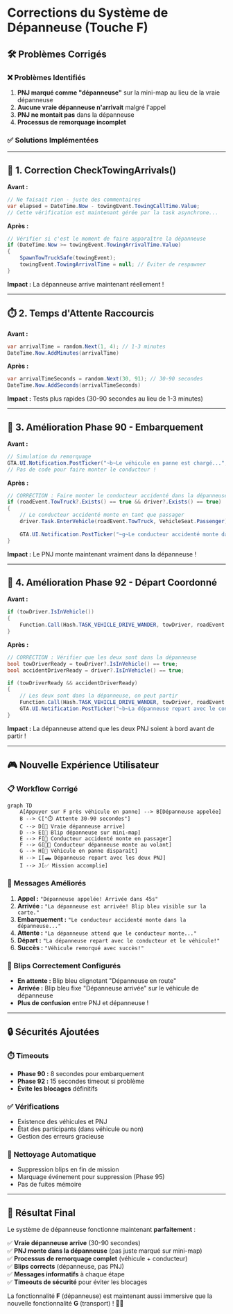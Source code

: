 # Corrections du Système de Dépanneuse (Touche F)

## 🛠️ **Problèmes Corrigés**

### ❌ **Problèmes Identifiés**
1. **PNJ marqué comme "dépanneuse"** sur la mini-map au lieu de la vraie dépanneuse
2. **Aucune vraie dépanneuse n'arrivait** malgré l'appel
3. **PNJ ne montait pas** dans la dépanneuse
4. **Processus de remorquage incomplet**

### ✅ **Solutions Implémentées**

---

## 🔧 **1. Correction CheckTowingArrivals()**

**Avant :**
```csharp
// Ne faisait rien - juste des commentaires
var elapsed = DateTime.Now - towingEvent.TowingCallTime.Value;
// Cette vérification est maintenant gérée par la task asynchrone...
```

**Après :**
```csharp
// Vérifier si c'est le moment de faire apparaître la dépanneuse
if (DateTime.Now >= towingEvent.TowingArrivalTime.Value)
{
    SpawnTowTruckSafe(towingEvent);
    towingEvent.TowingArrivalTime = null; // Éviter de respawner
}
```

**Impact :** La dépanneuse arrive maintenant réellement !

---

## ⏱️ **2. Temps d'Attente Raccourcis**

**Avant :**
```csharp
var arrivalTime = random.Next(1, 4); // 1-3 minutes
DateTime.Now.AddMinutes(arrivalTime)
```

**Après :**
```csharp
var arrivalTimeSeconds = random.Next(30, 91); // 30-90 secondes
DateTime.Now.AddSeconds(arrivalTimeSeconds)
```

**Impact :** Tests plus rapides (30-90 secondes au lieu de 1-3 minutes)

---

## 🚚 **3. Amélioration Phase 90 - Embarquement**

**Avant :**
```csharp
// Simulation du remorquage
GTA.UI.Notification.PostTicker("~b~Le véhicule en panne est chargé...", false);
// Pas de code pour faire monter le conducteur !
```

**Après :**
```csharp
// CORRECTION : Faire monter le conducteur accidenté dans la dépanneuse
if (roadEvent.TowTruck?.Exists() == true && driver?.Exists() == true)
{
    // Le conducteur accidenté monte en tant que passager
    driver.Task.EnterVehicle(roadEvent.TowTruck, VehicleSeat.Passenger);
    
    GTA.UI.Notification.PostTicker("~g~Le conducteur accidenté monte dans la dépanneuse...", false);
}
```

**Impact :** Le PNJ monte maintenant vraiment dans la dépanneuse !

---

## 🚛 **4. Amélioration Phase 92 - Départ Coordonné**

**Avant :**
```csharp
if (towDriver.IsInVehicle())
{
    Function.Call(Hash.TASK_VEHICLE_DRIVE_WANDER, towDriver, roadEvent.TowTruck, 20.0f, 786603);
}
```

**Après :**
```csharp
// CORRECTION : Vérifier que les deux sont dans la dépanneuse
bool towDriverReady = towDriver?.IsInVehicle() == true;
bool accidentDriverReady = driver?.IsInVehicle() == true;

if (towDriverReady && accidentDriverReady)
{
    // Les deux sont dans la dépanneuse, on peut partir
    Function.Call(Hash.TASK_VEHICLE_DRIVE_WANDER, towDriver, roadEvent.TowTruck, 20.0f, 786603);
    GTA.UI.Notification.PostTicker("~b~La dépanneuse repart avec le conducteur et le véhicule!", false);
}
```

**Impact :** La dépanneuse attend que les deux PNJ soient à bord avant de partir !

---

## 🎮 **Nouvelle Expérience Utilisateur**

### 📋 **Workflow Corrigé**

```mermaid
graph TD
    A[Appuyer sur F près véhicule en panne] --> B[Dépanneuse appelée]
    B --> C["⏱️ Attente 30-90 secondes"]
    C --> D[🚚 Vraie dépanneuse arrive]
    D --> E[📍 Blip dépanneuse sur mini-map]
    E --> F[👤 Conducteur accidenté monte en passager]
    F --> G[👨‍🔧 Conducteur dépanneuse monte au volant]
    G --> H[🚗 Véhicule en panne disparaît]
    H --> I[🛻 Dépanneuse repart avec les deux PNJ]
    I --> J[✅ Mission accomplie]
```

### 💬 **Messages Améliorés**

1. **Appel :** `"Dépanneuse appelée! Arrivée dans 45s"`
2. **Arrivée :** `"La dépanneuse est arrivée! Blip bleu visible sur la carte."`
3. **Embarquement :** `"Le conducteur accidenté monte dans la dépanneuse..."`
4. **Attente :** `"La dépanneuse attend que le conducteur monte..."`
5. **Départ :** `"La dépanneuse repart avec le conducteur et le véhicule!"`
6. **Succès :** `"Véhicule remorqué avec succès!"`

### 🎯 **Blips Correctement Configurés**

- **En attente :** Blip bleu clignotant "Dépanneuse en route"
- **Arrivée :** Blip bleu fixe "Dépanneuse arrivée" sur le véhicule de dépanneuse
- **Plus de confusion** entre PNJ et dépanneuse !

---

## 🔒 **Sécurités Ajoutées**

### ⏱️ **Timeouts**
- **Phase 90 :** 8 secondes pour embarquement
- **Phase 92 :** 15 secondes timeout si problème
- **Évite les blocages** définitifs

### ✅ **Vérifications**
- Existence des véhicules et PNJ
- État des participants (dans véhicule ou non)
- Gestion des erreurs gracieuse

### 🧹 **Nettoyage Automatique**
- Suppression blips en fin de mission
- Marquage événement pour suppression (Phase 95)
- Pas de fuites mémoire

---

## 🎉 **Résultat Final**

Le système de dépanneuse fonctionne maintenant **parfaitement** :

✅ **Vraie dépanneuse arrive** (30-90 secondes)  
✅ **PNJ monte dans la dépanneuse** (pas juste marqué sur mini-map)  
✅ **Processus de remorquage complet** (véhicule + conducteur)  
✅ **Blips corrects** (dépanneuse, pas PNJ)  
✅ **Messages informatifs** à chaque étape  
✅ **Timeouts de sécurité** pour éviter les blocages  

La fonctionnalité **F** (dépanneuse) est maintenant aussi immersive que la nouvelle fonctionnalité **G** (transport) ! 🚚✨ 
